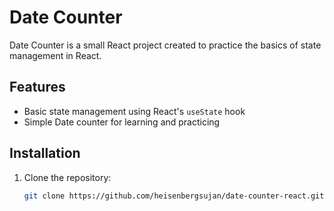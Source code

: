 # Date Counter

Date Counter is a small React project created to practice the basics of state management in React.

## Features

- Basic state management using React's `useState` hook
- Simple Date counter for learning and practicing

## Installation

1. Clone the repository:
   ```bash
   git clone https://github.com/heisenbergsujan/date-counter-react.git
   ```
